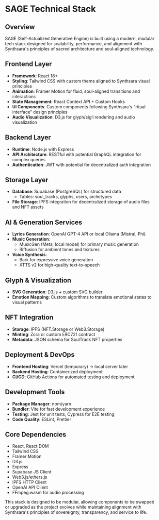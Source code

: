 # SAGE Technical Stack

## Overview
SAGE (Self-Actualized Generative Engine) is built using a modern, modular tech stack designed for scalability, performance, and alignment with Synthsara's principles of sacred architecture and soul-aligned technology.

## Frontend Layer
- **Framework**: React 18+
- **Styling**: Tailwind CSS with custom theme aligned to Synthsara visual principles
- **Animation**: Framer Motion for fluid, soul-aligned transitions and interactions
- **State Management**: React Context API + Custom Hooks
- **UI Components**: Custom components following Synthsara's "ritual interface" design principles
- **Audio Visualization**: D3.js for glyph/sigil rendering and audio visualization

## Backend Layer
- **Runtime**: Node.js with Express
- **API Architecture**: RESTful with potential GraphQL integration for complex queries
- **Authentication**: JWT with potential for decentralized auth integration

## Storage Layer
- **Database**: Supabase (PostgreSQL) for structured data
  - Tables: soul_tracks, glyphs, users, archetypes
- **File Storage**: IPFS integration for decentralized storage of audio files and NFT assets

## AI & Generation Services
- **Lyrics Generation**: OpenAI GPT-4 API or local Ollama (Mistral, Phi)
- **Music Generation**: 
  - MusicGen (Meta, local model) for primary music generation
  - Riffusion for ambient tones and textures
- **Voice Synthesis**: 
  - Bark for expressive voice generation
  - XTTS v2 for high-quality text-to-speech

## Glyph & Visualization
- **SVG Generation**: D3.js + custom SVG builder
- **Emotion Mapping**: Custom algorithms to translate emotional states to visual patterns

## NFT Integration
- **Storage**: IPFS (NFT.Storage or Web3.Storage)
- **Minting**: Zora or custom ERC721 contract
- **Metadata**: JSON schema for SoulTrack NFT properties

## Deployment & DevOps
- **Frontend Hosting**: Vercel (temporary) → local server later
- **Backend Hosting**: Containerized deployment
- **CI/CD**: GitHub Actions for automated testing and deployment

## Development Tools
- **Package Manager**: npm/yarn
- **Bundler**: Vite for fast development experience
- **Testing**: Jest for unit tests, Cypress for E2E testing
- **Code Quality**: ESLint, Prettier

## Core Dependencies
- React, React DOM
- Tailwind CSS
- Framer Motion
- D3.js
- Express
- Supabase JS Client
- Web3.js/ethers.js
- IPFS HTTP Client
- OpenAI API Client
- FFmpeg.wasm for audio processing

This stack is designed to be modular, allowing components to be swapped or upgraded as the project evolves while maintaining alignment with Synthsara's principles of sovereignty, transparency, and service to life.
